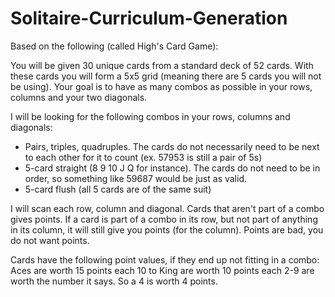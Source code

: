 # Solitaire-Curriculum-Generation

Based on the following (called High's Card Game):

You will be given 30 unique cards from a standard deck of 52 cards. With these cards you will form a 5x5 grid (meaning there are 5 cards you will not be using). 
Your goal is to have as many combos as possible in your rows, columns and your two diagonals. 

I will be looking for the following combos in your rows, columns and diagonals:
- Pairs, triples, quadruples. The cards do not necessarily need to be next to each other for it to count (ex. 57953 is still a pair of 5s)
- 5-card straight (8 9 10 J Q for instance). The cards do not need to be in order, so something like 59687 would be just as valid. 
- 5-card flush (all 5 cards are of the same suit) 

I will scan each row, column and diagonal. Cards that aren't part of a combo gives points. 
If a card is part of a combo in its row, but not part of anything in its column, it will still give you points (for the column). 
Points are bad, you do not want points.

Cards have the following point values, if they end up not fitting in a combo:
Aces are worth 15 points each
10 to King are worth 10 points each
2-9 are worth the number it says. So a 4 is worth 4 points. 
